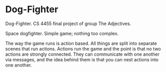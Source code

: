 Dog-Fighter
===========

Dog-Fighter. CS 4455 final project of group The Adjectives.

Space dogfighter. Simple game; nothing too complex.

The way the game runs is action based. All things are split into separate scenes that run actions. Actions run the game and the point is that no two actions are strongly connected. They can communicate with one another via messages, and the idea behind them is that you can nest actions into one another.